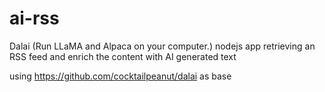 # ai-rss
Dalai (Run LLaMA and Alpaca on your computer.) nodejs app retrieving an RSS feed and enrich the content with AI generated text

using https://github.com/cocktailpeanut/dalai as base
